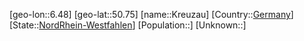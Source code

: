 ﻿---
location: [50.75,6.48]
type: City
tags:
- geo/City


SpocWebEntityId: 31639
isDeleted: false
confidential: public

---
[geo-lon::6.48]
[geo-lat::50.75]
[name::Kreuzau]
[Country::[Germany](geo/Continent/Europe/Germany.md)]
[State::[NordRhein-Westfahlen](NordRhein-Westfahlen)]
[Population::]
[Unknown::]

